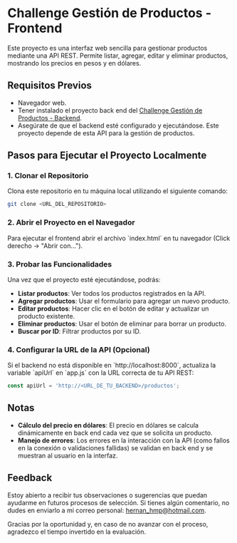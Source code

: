 #  Challenge Gestión de Productos - Frontend

Este proyecto es una interfaz web sencilla para gestionar productos mediante una API REST. Permite listar, agregar, editar y eliminar productos, mostrando los precios en pesos y en dólares.

## Requisitos Previos

- Navegador web.
- Tener instalado el proyecto back end del [Challenge Gestión de Productos - Backend](https://github.com/hmpetrone/decampoacampo-challenge).
- Asegúrate de que el backend esté configurado y ejecutándose. Este proyecto depende de esta API para la gestión de productos.

## Pasos para Ejecutar el Proyecto Localmente

### 1. Clonar el Repositorio

Clona este repositorio en tu máquina local utilizando el siguiente comando:

```bash
git clone <URL_DEL_REPOSITORIO>
```

### 2. Abrir el Proyecto en el Navegador

Para ejecutar el frontend abrir el archivo \`index.html\` en tu navegador (Click derecho -> "Abrir con...").

### 3. Probar las Funcionalidades

Una vez que el proyecto esté ejecutándose, podrás:

- **Listar productos**: Ver todos los productos registrados en la API.
- **Agregar productos**: Usar el formulario para agregar un nuevo producto.
- **Editar productos**: Hacer clic en el botón de editar y actualizar un producto existente.
- **Eliminar productos**: Usar el botón de eliminar para borrar un producto.
- **Buscar por ID**: Filtrar productos por su ID.

### 4. Configurar la URL de la API (Opcional)

Si el backend no está disponible en \`http://localhost:8000\`, actualiza la variable \`apiUrl\` en \`app.js\` con la URL correcta de tu API REST:

```javascript
const apiUrl = 'http://<URL_DE_TU_BACKEND>/productos';
```

## Notas

- **Cálculo del precio en dólares**: El precio en dólares se calcula dinámicamente en back end cada vez que se solicita un producto.
- **Manejo de errores**: Los errores en la interacción con la API (como fallos en la conexión o validaciones fallidas) se validan en back end y se muestran al usuario en la interfaz.

## Feedback

Estoy abierto a recibir tus observaciones o sugerencias que puedan ayudarme en futuros procesos de selección. Si tienes algún comentario, no dudes en enviarlo a mi correo personal: [hernan_hmp@hotmail.com](mailto:hernan_hmp@hotmail.com).

Gracias por la oportunidad y, en caso de no avanzar con el proceso, agradezco el tiempo invertido en la evaluación.
